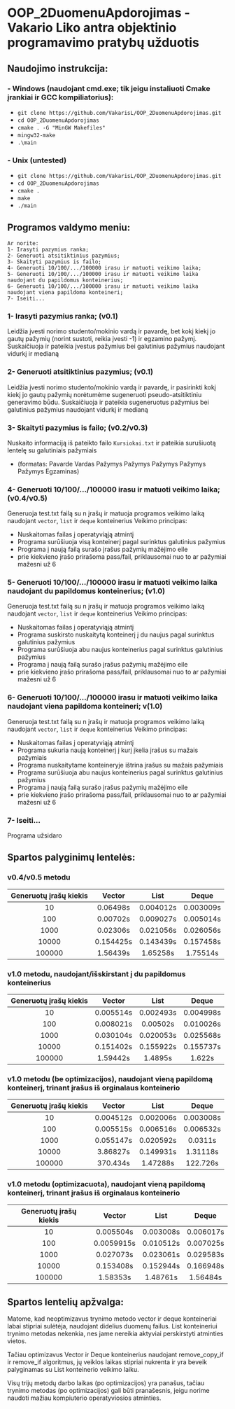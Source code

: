 # OOP_2DuomenuApdorojimas - Vakario Liko antra objektinio programavimo pratybų užduotis


## Naudojimo instrukcija:
### - Windows (naudojant cmd.exe; tik jeigu instaliuoti Cmake įrankiai ir GCC kompiliatorius):
- `git clone https://github.com/VakarisL/OOP_2DuomenuApdorojimas.git`
- `cd OOP_2DuomenuApdorojimas`
- `cmake . -G "MinGW Makefiles"`
- `mingw32-make`
- `.\main`

### - Unix (untested)
- `git clone https://github.com/VakarisL/OOP_2DuomenuApdorojimas.git`
- `cd OOP_2DuomenuApdorojimas`
- `cmake .`
- `make`
- `./main`


## Programos valdymo meniu:
```
Ar norite:
1- Irasyti pazymius ranka;
2- Generuoti atsitiktinius pazymius;
3- Skaityti pazymius is failo;
4- Generuoti 10/100/.../100000 irasu ir matuoti veikimo laika;
5- Generuoti 10/100/.../100000 irasu ir matuoti veikimo laika naudojant du papildomus konteinerius;
6- Generuoti 10/100/.../100000 irasu ir matuoti veikimo laika naudojant viena papildoma konteineri;
7- Iseiti...
```

### 1- Irasyti pazymius ranka; (v0.1)
Leidžia įvesti norimo studento/mokinio vardą ir pavardę, bet kokį kiekį jo gautų pažymių (norint sustoti, reikia įvesti -1) ir egzamino pažymį. 
Suskaičiuoja ir pateikia įvestus pažymius bei galutinius pažymius naudojant vidurkį ir medianą

### 2- Generuoti atsitiktinius pazymius; (v0.1)
Leidžia įvesti norimo studento/mokinio vardą ir pavardę, ir pasirinkti kokį kiekį jo gautų pažymių norėtumėme sugeneruoti pseudo-atsitiktiniu generavimo būdu.
Suskaičiuoja ir pateikia sugeneruotus pažymius bei galutinius pažymius naudojant vidurkį ir medianą

### 3- Skaityti pazymius is failo; (v0.2/v0.3)
Nuskaito informaciją iš pateikto failo `Kursiokai.txt` ir pateikia surušiuotą lentelę su galutiniais pažymiais
- (formatas: Pavarde Vardas Pažymys Pažymys Pažymys Pažymys Pažymys Egzaminas)

### 4- Generuoti 10/100/.../100000 irasu ir matuoti veikimo laika; (v0.4/v0.5)
Generuoja test.txt failą su n įrašų ir matuoja programos veikimo laiką naudojant `vector`, `list` ir `deque` konteinerius
Veikimo principas:
- Nuskaitomas failas į operatyviąją atmintį
- Programa surūšiuoja visą konteinerį pagal surinktus galutinius pažymius
- Programa į naują failą surašo įrašus pažymių mažėjimo eile
- prie kiekvieno įrašo prirašoma pass/fail, priklausomai nuo to ar pažymiai mažesni už 6

### 5- Generuoti 10/100/.../100000 irasu ir matuoti veikimo laika naudojant du papildomus konteinerius; (v1.0)
Generuoja test.txt failą su n įrašų ir matuoja programos veikimo laiką naudojant `vector`, `list` ir `deque` konteinerius
Veikimo principas:
- Nuskaitomas failas į operatyviąją atmintį
- Programa suskirsto nuskaitytą konteinerį į du naujus pagal surinktus galutinius pažymius
- Programa surūšiuoja abu naujus konteinerius pagal surinktus galutinius pažymius
- Programa į naują failą surašo įrašus pažymių mažėjimo eile
- prie kiekvieno įrašo prirašoma pass/fail, priklausomai nuo to ar pažymiai mažesni už 6

### 6- Generuoti 10/100/.../100000 irasu ir matuoti veikimo laika naudojant viena papildoma konteineri; v(1.0)
Generuoja test.txt failą su n įrašų ir matuoja programos veikimo laiką naudojant `vector`, `list` ir `deque` konteinerius
Veikimo principas:
- Nuskaitomas failas į operatyviąją atmintį
- Programa sukuria naują konteinerį į kurį įkelia įrašus su mažais pažymiais
- Programa nuskaitytame konteineryje ištrina įrašus su mažais pažymiais
- Programa surūšiuoja abu naujus konteinerius pagal surinktus galutinius pažymius
- Programa į naują failą surašo įrašus pažymių mažėjimo eile
- prie kiekvieno įrašo prirašoma pass/fail, priklausomai nuo to ar pažymiai mažesni už 6

### 7- Iseiti...
Programa užsidaro


## Spartos palyginimų lentelės:
### v0.4/v0.5 metodu
| Generuotų įrašų kiekis | Vector | List  | Deque
| :-------------: |:-------------:| :-----:|  :-----:
| 10      | 0.06498s | 0.004012s |  0.003009s
| 100      | 0.00702s | 0.009027s | 0.005014s
| 1000 | 0.02306s | 0.021056s | 0.026056s
| 10000 | 0.154425s | 0.143439s | 0.157458s
| 100000 | 1.56439s  | 1.65258s | 1.75514s


### v1.0 metodu, naudojant/išskirstant į du papildomus konteinerius
| Generuotų įrašų kiekis | Vector | List  | Deque
| :-------------: |:-------------:| :-----:|  :-----:
| 10      | 0.005514s | 0.002493s |  0.004998s
| 100      | 0.008021s | 0.00502s | 0.010026s
| 1000 | 0.030104s | 0.020053s | 0.025568s
| 10000 | 0.151402s | 0.155922s | 0.155737s
| 100000 | 1.59442s  | 1.4895s | 1.622s


### v1.0 metodu (be optimizacijos), naudojant vieną papildomą konteinerį, trinant įrašus iš orginalaus konteinerio
| Generuotų įrašų kiekis | Vector | List  | Deque
| :-------------: |:-------------:| :-----:|  :-----:
| 10      | 0.004512s | 0.002006s |  0.003008s
| 100      | 0.005515s | 0.006516s | 0.006532s
| 1000 | 0.055147s | 0.020592s | 0.0311s
| 10000 | 3.86827s | 0.149931s | 1.31118s
| 100000 | 370.434s  | 1.47288s | 122.726s

### v1.0 metodu (optimizacuota), naudojant vieną papildomą konteinerį, trinant įrašus iš orginalaus konteinerio
| Generuotų įrašų kiekis | Vector | List  | Deque
| :-------------: |:-------------:| :-----:|  :-----:
| 10      | 0.005504s |0.003008s |  0.006017s
| 100      | 0.0059915s | 0.010512s | 0.007025s
| 1000 | 0.027073s | 0.023061s | 0.029583s
| 10000 | 0.153408s | 0.152944s | 0.166948s
| 100000 | 1.58353s  | 1.48761s | 1.56484s

## Spartos lentelių apžvalga:
Matome, kad neoptimizavus trynimo metodo vector ir deque konteineriai labai stipriai sulėtėja, naudojant didelius duomenų failus. List konteineriui trynimo metodas nekenkia, nes jame nereikia aktyviai perskirstyti atminties vietos.

Tačiau optimizavus Vector ir Deque konteinerius naudojant remove_copy_if ir remove_if algoritmus, jų veiklos laikas stipriai nukrenta ir yra beveik palyginamas su List konteinerio veikimo laiku.

Visų trijų metodų darbo laikas (po optimizacijos) yra panašus, tačiau trynimo metodas (po optimizacijos) gali būti pranašesnis, jeigu norime naudoti mažiau kompiuterio operatyviosios atminties.
